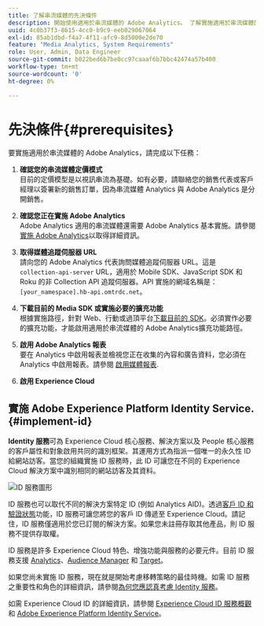 ```yaml
---
title: 了解串流媒體的先決條件
description: 開始使用適用於串流媒體的 Adobe Analytics。 了解實施適用於串流媒體的 Adobe Analytics 需要哪些條件。
uuid: 4c0b37f3-8615-4cc0-b9c9-eeb029067064
exl-id: 85ab1dbd-f4a7-4f11-afc9-8d5000e2de70
feature: "Media Analytics, System Requirements"
role: User, Admin, Data Engineer
source-git-commit: b022bed6b7be0cc97caaaf6b7bbc42474a57b400
workflow-type: tm+mt
source-wordcount: '0'
ht-degree: 0%

---
```


# 先決條件{#prerequisites}

要實施適用於串流媒體的 Adobe Analytics，請完成以下任務：

1. **確認您的串流媒體定價模式**<br>
目前的定價模型是以視訊串流為基礎。如有必要，請聯絡您的銷售代表或客戶經理以簽署新的銷售訂單，因為串流媒體 Analytics 與 Adobe Analytics 是分開銷售。

1. **確認您正在實施 Adobe Analytics**<br>
Adobe Analytics 適用的串流媒體還需要 Adobe Analytics 基本實施。請參閱[實施 Adobe Analytics](https://experienceleague.adobe.com/docs/analytics/implementation/home.html?lang=zh-Hant)以取得詳細資訊。

1. **取得媒體追蹤伺服器 URL**<br>
請向您的 Adobe Analytics 代表詢問媒體追蹤伺服器 URL。這是 
`collection-api-server` URL，適用於 Mobile SDK、JavaScript SDK 和 Roku 的非 Collection API 追蹤伺服器。API 實施的網域名稱是：`[your_namespace].hb-api.omtrdc.net`。

1. **下載目前的 Media SDK 或實施必要的擴充功能**<br>
根據實施路徑，針對 Web、行動或過頂平台[下載目前的 SDK](download-sdks.md)。必須實作必要的擴充功能，才能啟用適用於串流媒體的 Adobe Analytics擴充功能路徑。

1. **啟用 Adobe Analytics 報表**<br>
要在 Analytics 中啟用報表並檢視您正在收集的內容和廣告資料，您必須在 Analytics 中啟用報表。請參閱 [啟用媒體報表](/help/reporting/media-reports-enable.md).

1. **啟用 Experience Cloud**<br>


## 實施 Adobe Experience Platform Identity Service. {#implement-id}

**Identity 服務**&#x200B;可為 Experience Cloud 核心服務、解決方案以及 People 核心服務的客戶屬性和對象啟用共同的識別框架。其運用方式為指派一個唯一的永久性 ID 給網站訪客。當您的組織實施 ID 服務時，此 ID 可讓您在不同的 Experience Cloud 解決方案中識別相同的網站訪客及其資料。

![ID 服務圖形](assets/mc_id_service_graphic.png)

ID 服務也可以取代不同的解決方案特定 ID (例如 Analytics AID)。透過[客戶 ID 和驗證狀態](https://experienceleague.adobe.com/docs/id-service/using/reference/authenticated-state.html?lang=zh-Hant)功能，ID 服務可讓您將您的客戶 ID 傳遞至 Experience Cloud。請記住，ID 服務僅適用於您已訂閱的解決方案。如果您未註冊存取其他產品，則 ID 服務不提供存取權。

ID 服務是許多 Experience Cloud 特色、增強功能與服務的必要元件。目前 ID 服務支援 [Analytics](https://www.adobe.com/tw/marketing-cloud/web-analytics.html)、[Audience Manager](https://www.adobe.com/tw/marketing-cloud/data-management-platform.html) 和 [Target](https://www.adobe.com/tw/marketing-cloud/testing-targeting.html)。

如果您尚未實施 ID 服務，現在就是開始考慮移轉策略的最佳時機。如需 ID 服務之重要性和角色的詳細資訊，請參閱[為何您應認真考慮 Identity 服務](https://theblog.adobe.com/why-new-adobe-marketing-cloud-id-service-should-be-on-your-radar/)。

如需 Experience Cloud ID 的詳細資訊，請參閱 [Experience Cloud ID 服務概觀](https://experienceleague.adobe.com/docs/id-service/using/intro/overview.html?lang=zh-Hant)和 [Adobe Experience Platform Identity Service](https://experienceleague.adobe.com/docs/id-service/using/home.html?lang=zh-Hant)。
